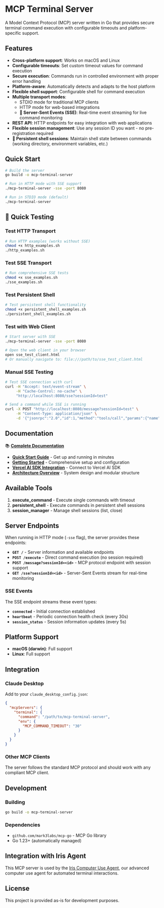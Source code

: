 # MCP Terminal Server

A Model Context Protocol (MCP) server written in Go that provides secure terminal command execution with configurable timeouts and platform-specific support.

## Features

- **Cross-platform support**: Works on macOS and Linux
- **Configurable timeouts**: Set custom timeout values for command execution
- **Secure execution**: Commands run in controlled environment with proper error handling
- **Platform-aware**: Automatically detects and adapts to the host platform
- **Flexible shell support**: Configurable shell for command execution
- **Multiple transport modes**: 
  - STDIO mode for traditional MCP clients
  - HTTP mode for web-based integrations
  - **🌊 Server-Sent Events (SSE)**: Real-time event streaming for live command monitoring
- **REST API**: HTTP endpoints for easy integration with web applications
- **Flexible session management**: Use any session ID you want - no pre-registration required
- **🎉 Persistent shell sessions**: Maintain shell state between commands (working directory, environment variables, etc.)

## Quick Start

```bash
# Build the server
go build -o mcp-terminal-server

# Run in HTTP mode with SSE support
./mcp-terminal-server -sse -port 8080

# Run in STDIO mode (default)
./mcp-terminal-server
```

## 🚀 Quick Testing

### Test HTTP Transport
```bash
# Run HTTP examples (works without SSE)
chmod +x http_examples.sh
./http_examples.sh
```

### Test SSE Transport
```bash
# Run comprehensive SSE tests
chmod +x sse_examples.sh
./sse_examples.sh
```

### Test Persistent Shell
```bash
# Test persistent shell functionality
chmod +x persistent_shell_examples.sh
./persistent_shell_examples.sh
```

### Test with Web Client
```bash
# Start server with SSE
./mcp-terminal-server -sse -port 8080

# Open the web client in your browser
open sse_test_client.html
# Or manually navigate to: file:///path/to/sse_test_client.html
```

### Manual SSE Testing
```bash
# Test SSE connection with curl
curl -H "Accept: text/event-stream" \
     -H "Cache-Control: no-cache" \
     "http://localhost:8080/sse?sessionId=test"

# Send a command while SSE is running
curl -X POST "http://localhost:8080/message?sessionId=test" \
     -H "Content-Type: application/json" \
     -d '{"jsonrpc":"2.0","id":1,"method":"tools/call","params":{"name":"execute_command","arguments":{"command":"echo Hello SSE!"}}}'
```

## Documentation

📚 **[Complete Documentation](docs/README.md)**

- [**Quick Start Guide**](docs/user-guides/QUICK_START.md) - Get up and running in minutes
- [**Getting Started**](docs/user-guides/GETTING_STARTED.md) - Comprehensive setup and configuration
- [**Vercel AI SDK Integration**](docs/user-guides/VERCEL_AI_SDK.md) - Connect to Vercel AI SDK
- [**Architecture Overview**](docs/architecture/ARCHITECTURE.md) - System design and modular structure

## Available Tools

1. **execute_command** - Execute single commands with timeout
2. **persistent_shell** - Execute commands in persistent shell sessions
3. **session_manager** - Manage shell sessions (list, close)

## Server Endpoints

When running in HTTP mode (`-sse` flag), the server provides these endpoints:

- **`GET /`** - Server information and available endpoints
- **`POST /execute`** - Direct command execution (no session required)
- **`POST /message?sessionId=<id>`** - MCP protocol endpoint with session support
- **`GET /sse?sessionId=<id>`** - Server-Sent Events stream for real-time monitoring

### SSE Events

The SSE endpoint streams these event types:
- **`connected`** - Initial connection established
- **`heartbeat`** - Periodic connection health check (every 30s)
- **`session_status`** - Session information updates (every 5s)

## Platform Support

- **macOS (darwin)**: Full support
- **Linux**: Full support

## Integration

### Claude Desktop

Add to your `claude_desktop_config.json`:

```json
{
  "mcpServers": {
    "terminal": {
      "command": "/path/to/mcp-terminal-server",
      "env": {
        "MCP_COMMAND_TIMEOUT": "30"
      }
    }
  }
}
```

### Other MCP Clients

The server follows the standard MCP protocol and should work with any compliant MCP client.

## Development

### Building

```bash
go build -o mcp-terminal-server
```

### Dependencies

- `github.com/mark3labs/mcp-go` - MCP Go library
- Go 1.23+ (automatically managed)

## Integration with Iris Agent

This MCP server is used by the [Iris Computer Use Agent](https://agent.tryiris.dev), our advanced computer use agent for automated terminal interactions.

## License

This project is provided as-is for development purposes.